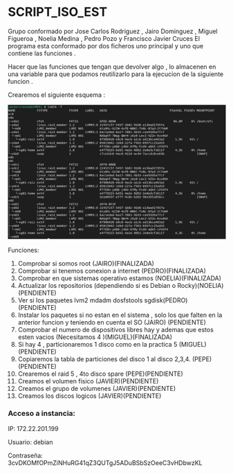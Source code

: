 # SCRIPT_ISO_EST
Grupo conformado por Jose Carlos Rodriguez , Jairo Dominguez , Miguel Figueroa , Noelia Medina , Pedro Pozo y Francisco Javier Cruces 
El programa esta conformado por dos ficheros uno principal y uno que contiene las funciones .

Hacer que las funciones que tengan que devolver algo , lo almacenen en una variable para que podamos reutilizarlo para la ejecucion de la siguiente funcion .

Crearemos el siguiente esquema :

![](./LVM_R5.png)

Funciones:
1. Comprobar si somos root (JAIRO)(FINALIZADA)
2. Comprobar si tenemos conexion a internet (PEDRO)(FINALIZADA)
3. Comprobar en que sistemas operativo estamos (NOELIA)(FINALIZADA)
4. Actualizar los repositorios (dependiendo si es Debian o Rocky)(NOELIA)(PENDIENTE)
5. Ver si los paquetes lvm2 mdadm dosfstools sgdisk(PEDRO)(PENDIENTE)
6. Instalar los paquetes si no estan en el sistema , solo los que falten en la anterior funcion y teniendo en cuenta el SO (JAIRO) (PENDIENTE)
7. Comprobar el numero de dispositivos libres hay y ademas que estos esten vacios (Necesitamos 4 )(MIGUEL)(FINALIZADA)
8. Si hay 4 , particionaremos 1 disco como en la practica 5 (MIGUEL)(PENDIENTE)
9. Copiaremos la tabla de particiones del disco 1 al disco 2,3,4. (PEPE)(PENDIENTE)
10. Crearemos el raid 5 , 4to disco spare (PEPE)(PENDIENTE)
11. Creamos el volumen fisico (JAVIER)(PENDIENTE)
12. Creamos el grupo de volumenes (JAVIER)(PENDIENTE)
13. Creamos los discos logicos (JAVIER)(PENDIENTE)


### Acceso a instancia:
IP: 172.22.201.199

Usuario: debian

Contraseña: 3cvDKOMfOPmZiNHuRG41qZ3QUTgJ5ADuBSbSzOeeC3vHDbwzKL
